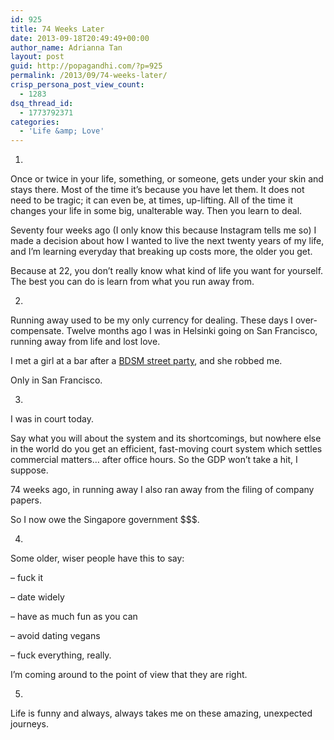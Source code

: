 ```yaml
---
id: 925
title: 74 Weeks Later
date: 2013-09-18T20:49:49+00:00
author_name: Adrianna Tan
layout: post
guid: http://popagandhi.com/?p=925
permalink: /2013/09/74-weeks-later/
crisp_persona_post_view_count:
  - 1283
dsq_thread_id:
  - 1773792371
categories:
  - 'Life &amp; Love'
---
```

1.

Once or twice in your life, something, or someone, gets under your skin and stays there. Most of the time it&#8217;s because you have let them. It does not need to be tragic; it can even be, at times, up-lifting. All of the time it changes your life in some big, unalterable way. Then you learn to deal.

Seventy four weeks ago (I only know this because Instagram tells me so) I made a decision about how I wanted to live the next twenty years of my life, and I&#8217;m learning everyday that breaking up costs more, the older you get.

Because at 22, you don&#8217;t really know what kind of life you want for yourself. The best you can do is learn from what you run away from.

2.

Running away used to be my only currency for dealing. These days I over-compensate. Twelve months ago I was in Helsinki going on San Francisco, running away from life and lost love.

I met a girl at a bar after a [BDSM street party](http://en.wikipedia.org/wiki/Folsom_Street_Fair), and she robbed me.

Only in San Francisco.

3.

I was in court today.

Say what you will about the system and its shortcomings, but nowhere else in the world do you get an efficient, fast-moving court system which settles commercial matters&#8230; after office hours. So the GDP won&#8217;t take a hit, I suppose.

74 weeks ago, in running away I also ran away from the filing of company papers.

So I now owe the Singapore government $$$.

4.

Some older, wiser people have this to say:

&#8211; fuck it

&#8211; date widely

&#8211; have as much fun as you can

&#8211; avoid dating vegans

&#8211; fuck everything, really.

I&#8217;m coming around to the point of view that they are right.

5.

Life is funny and always, always takes me on these amazing, unexpected journeys.
